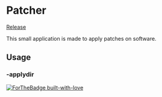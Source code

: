 # Patcher

[Release](https://img.shields.io/github/stars/RedstoneBuilding/Patcher)



This small application is made to apply patches on software. 

## Usage

### -applydir

[![ForTheBadge built-with-love](http://ForTheBadge.com/images/badges/built-with-love.svg)](https://GitHub.com/Naereen/)

